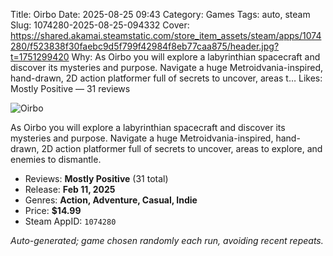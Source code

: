 Title: Oirbo
Date: 2025-08-25 09:43
Category: Games
Tags: auto, steam
Slug: 1074280-2025-08-25-094332
Cover: https://shared.akamai.steamstatic.com/store_item_assets/steam/apps/1074280/f523838f30faebc9d5f799f42984f8eb77caa875/header.jpg?t=1751299420
Why: As Oirbo you will explore a labyrinthian spacecraft and discover its mysteries and purpose. Navigate a huge Metroidvania-inspired, hand-drawn, 2D action platformer full of secrets to uncover, areas t…
Likes: Mostly Positive — 31 reviews

![Oirbo](https://shared.akamai.steamstatic.com/store_item_assets/steam/apps/1074280/f523838f30faebc9d5f799f42984f8eb77caa875/header.jpg?t=1751299420)

As Oirbo you will explore a labyrinthian spacecraft and discover its mysteries and purpose. Navigate a huge Metroidvania-inspired, hand-drawn, 2D action platformer full of secrets to uncover, areas to explore, and enemies to dismantle.

- Reviews: **Mostly Positive** (31 total)
- Release: **Feb 11, 2025**
- Genres: **Action, Adventure, Casual, Indie**
- Price: **$14.99**
- Steam AppID: `1074280`

*Auto-generated; game chosen randomly each run, avoiding recent repeats.*
